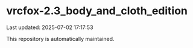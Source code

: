 # vrcfox-2.3_body_and_cloth_edition

Last updated: 2025-07-02 17:17:53

This repository is automatically maintained.
